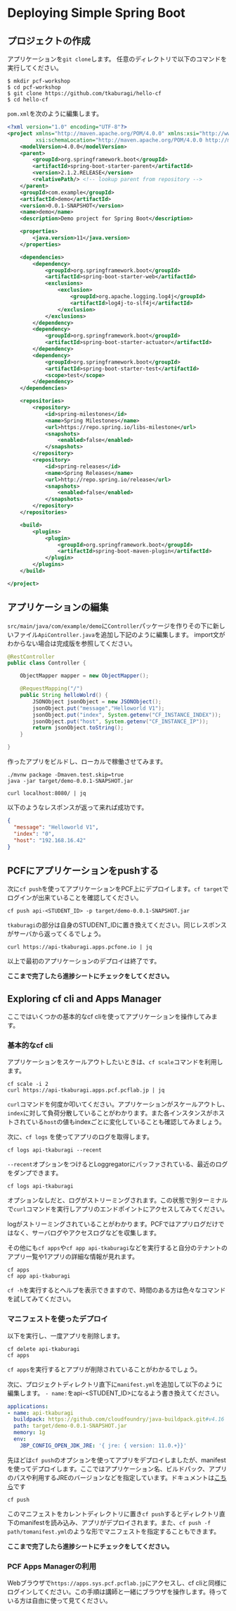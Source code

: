 # Deploying Simple Spring Boot

## プロジェクトの作成
アプリケーションを`git clone`します。
任意のディレクトリで以下のコマンドを実行してください。

```console
$ mkdir pcf-workshop
$ cd pcf-workshop
$ git clone https://github.com/tkaburagi/hello-cf
$ cd hello-cf
```

`pom.xml`を次のように編集します。
```xml
<?xml version="1.0" encoding="UTF-8"?>
<project xmlns="http://maven.apache.org/POM/4.0.0" xmlns:xsi="http://www.w3.org/2001/XMLSchema-instance"
         xsi:schemaLocation="http://maven.apache.org/POM/4.0.0 http://maven.apache.org/xsd/maven-4.0.0.xsd">
    <modelVersion>4.0.0</modelVersion>
    <parent>
        <groupId>org.springframework.boot</groupId>
        <artifactId>spring-boot-starter-parent</artifactId>
        <version>2.1.2.RELEASE</version>
        <relativePath/> <!-- lookup parent from repository -->
    </parent>
    <groupId>com.example</groupId>
    <artifactId>demo</artifactId>
    <version>0.0.1-SNAPSHOT</version>
    <name>demo</name>
    <description>Demo project for Spring Boot</description>

    <properties>
        <java.version>11</java.version>
    </properties>

    <dependencies>
        <dependency>
            <groupId>org.springframework.boot</groupId>
            <artifactId>spring-boot-starter-web</artifactId>
            <exclusions>
                <exclusion>
                    <groupId>org.apache.logging.log4j</groupId>
                    <artifactId>log4j-to-slf4j</artifactId>
                </exclusion>
            </exclusions>
        </dependency>
        <dependency>
            <groupId>org.springframework.boot</groupId>
            <artifactId>spring-boot-starter-actuator</artifactId>
        </dependency>
        <dependency>
            <groupId>org.springframework.boot</groupId>
            <artifactId>spring-boot-starter-test</artifactId>
            <scope>test</scope>
        </dependency>
    </dependencies>

    <repositories>
        <repository>
            <id>spring-milestones</id>
            <name>Spring Milestones</name>
            <url>https://repo.spring.io/libs-milestone</url>
            <snapshots>
                <enabled>false</enabled>
            </snapshots>
        </repository>
        <repository>
            <id>spring-releases</id>
            <name>Spring Releases</name>
            <url>http://repo.spring.io/release</url>
            <snapshots>
                <enabled>false</enabled>
            </snapshots>
        </repository>
    </repositories>

    <build>
        <plugins>
            <plugin>
                <groupId>org.springframework.boot</groupId>
                <artifactId>spring-boot-maven-plugin</artifactId>
            </plugin>
        </plugins>
    </build>

</project>
```

## アプリケーションの編集
`src/main/java/com/example/demo`に`Controller`パッケージを作りその下に新しいファイル`ApiController.java`を追加し下記のように編集します。
import文がわからない場合は完成版を参照してください。

```java
@RestController
public class Controller {

    ObjectMapper mapper = new ObjectMapper();

    @RequestMapping("/")
    public String helloWolrd() {
        JSONObject jsonObject = new JSONObject();
        jsonObject.put("message","Helloworld V1");
        jsonObject.put("index", System.getenv("CF_INSTANCE_INDEX"));
        jsonObject.put("host", System.getenv("CF_INSTANCE_IP"));
        return jsonObject.toString();
    }

}
```

作ったアプリをビルドし、ローカルで稼働させてみます。
```shell
./mvnw package -Dmaven.test.skip=true
java -jar target/demo-0.0.1-SNAPSHOT.jar
```

```shell
curl localhost:8080/ | jq
```

以下のようなレスポンスが返って来れば成功です。
```json
{
  "message": "Helloworld V1",
  "index": "0",
  "host": "192.168.16.42"
}
```

## PCFにアプリケーションをpushする
次に`cf push`を使ってアプリケーションをPCF上にデプロイします。`cf target`でログインが出来ていることを確認してください。
```shell
cf push api-<STUDENT_ID> -p target/demo-0.0.1-SNAPSHOT.jar
```

`tkaburagi`の部分は自身のSTUDENT_IDに置き換えてください。同じレスポンスがサーバから返ってくるでしょう。
```shell
curl https://api-tkaburagi.apps.pcfone.io | jq
```

以上で最初のアプリケーションのデプロイは終了です。

**ここまで完了したら進捗シートにチェックをしてください。**


## Exploring cf cli and Apps Manager
ここではいくつかの基本的なcf cliを使ってアプリケーションを操作してみます。

### 基本的なcf cli
アプリケーションをスケールアウトしたいときは、`cf scale`コマンドを利用します。
```shell
cf scale -i 2
curl https://api-tkaburagi.apps.pcf.pcflab.jp | jq
```
`curl`コマンドを何度か叩いてください。アプリケーションがスケールアウトし、`index`に対して負荷分散していることがわかります。また各インスタンスがホストされている`host`の値もindexごとに変化していることも確認してみましょう。

次に、`cf logs` を使ってアプリのログを取得します。
```shell
cf logs api-tkaburagi --recent
```
`--recent`オプションをつけるとLoggregatorにバッファされている、最近のログをダンプできます。
```shell
cf logs api-tkaburagi
```
オプションなしだと、ログがストリーミングされます。この状態で別ターミナルで`curl`コマンドを実行しアプリのエンドポイントにアクセスしてみてください。

logがストリーミングされていることがわかります。PCFではアプリログだけではなく、サーバログやアクセスログなどを収集します。

その他にも`cf apps`や`cf app api-tkaburagi`などを実行すると自分のテナントのアプリ一覧や1アプリの詳細な情報が見れます。
```shell
cf apps
cf app api-tkaburagi
```

`cf -h`を実行するとヘルプを表示できますので、時間のある方は色々なコマンドを試してみてください。

### マニフェストを使ったデプロイ
以下を実行し、一度アプリを削除します。
```shell
cf delete api-tkaburagi
cf apps
```
`cf apps`を実行するとアプリが削除されていることがわかるでしょう。

次に、プロジェクトディレクトリ直下に`manifest.yml`を追加して以下のように編集します。
`- name:`をapi-<STUDENT_ID>になるよう書き換えてください。
```yaml
applications:
- name: api-tkaburagi
  buildpack: https://github.com/cloudfoundry/java-buildpack.git#v4.16
  path: target/demo-0.0.1-SNAPSHOT.jar
  memory: 1g
  env:
    JBP_CONFIG_OPEN_JDK_JRE: '{ jre: { version: 11.0.+}}'
```

先ほどは`cf push`のオプションを使ってアプリをデプロイしましたが、manifestを使ってデプロイします。ここではアプリケーション名、ビルドパック、アプリのパスや利用するJREのバージョンなどを指定しています。ドキュメントは[こちら](https://docs.cloudfoundry.org/devguide/deploy-apps/manifest.html)です

```shell
cf push
```
このマニフェストをカレントディレクトリに置き`cf push`するとディレクトリ直下のmanifestを読み込み、アプリがデプロイされます。また、`cf push -f path/tomanifest.yml`のような形でマニフェストを指定することもできます。

**ここまで完了したら進捗シートにチェックをしてください。**

### PCF Apps Managerの利用
Webブラウザで`https://apps.sys.pcf.pcflab.jp`にアクセスし、cf cliと同様にログインしてください。この手順は講師と一緒にブラウザを操作します。待っている方は自由に使って見てください。
